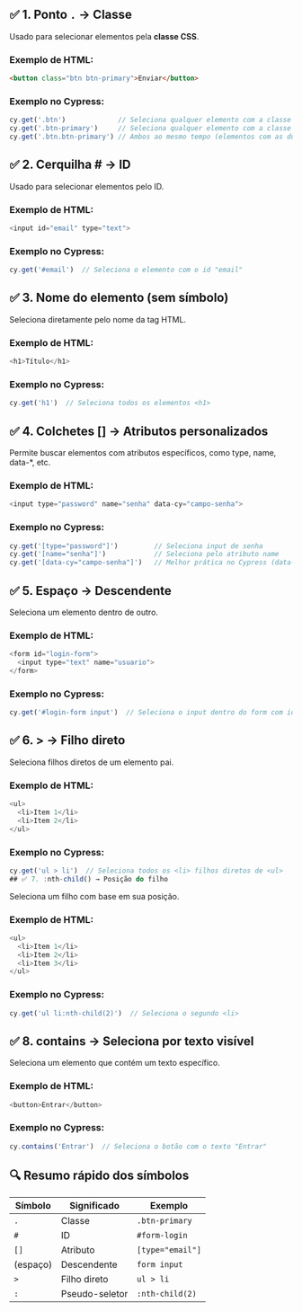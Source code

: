 ## ✅ 1. Ponto `.` → Classe

Usado para selecionar elementos pela **classe CSS**.

### **Exemplo de HTML:**
```html
<button class="btn btn-primary">Enviar</button>
```
### Exemplo no Cypress:

```javascript
cy.get('.btn')             // Seleciona qualquer elemento com a classe 'btn'
cy.get('.btn-primary')     // Seleciona qualquer elemento com a classe 'btn-primary'
cy.get('.btn.btn-primary') // Ambos ao mesmo tempo (elementos com as duas classes)
```

## ✅ 2. Cerquilha # → ID
Usado para selecionar elementos pelo ID.

### Exemplo de HTML:
```javascript
<input id="email" type="text">
```
### Exemplo no Cypress:

```javascript
cy.get('#email')  // Seleciona o elemento com o id "email"
```
## ✅ 3. Nome do elemento (sem símbolo)
Seleciona diretamente pelo nome da tag HTML.

### Exemplo de HTML:

```javascript
<h1>Título</h1>
```
### Exemplo no Cypress:

```javascript
cy.get('h1')  // Seleciona todos os elementos <h1>
```
## ✅ 4. Colchetes [] → Atributos personalizados
Permite buscar elementos com atributos específicos, como type, name, data-*, etc.

### Exemplo de HTML:

```javascript
<input type="password" name="senha" data-cy="campo-senha">
```
### Exemplo no Cypress:

```javascript
cy.get('[type="password"]')         // Seleciona input de senha
cy.get('[name="senha"]')            // Seleciona pelo atributo name
cy.get('[data-cy="campo-senha"]')   // Melhor prática no Cypress (data-* atributos personalizados)
```
## ✅ 5. Espaço → Descendente
Seleciona um elemento dentro de outro.

### Exemplo de HTML:

```javascript
<form id="login-form">
  <input type="text" name="usuario">
</form>
```
### Exemplo no Cypress:

```javascript
cy.get('#login-form input')  // Seleciona o input dentro do form com id "login-form"
```
## ✅ 6. > → Filho direto
Seleciona filhos diretos de um elemento pai.

### Exemplo de HTML:

```javascript
<ul>
  <li>Item 1</li>
  <li>Item 2</li>
</ul>
```
### Exemplo no Cypress:

```javascript
cy.get('ul > li')  // Seleciona todos os <li> filhos diretos de <ul>
## ✅ 7. :nth-child() → Posição do filho
```
Seleciona um filho com base em sua posição.

### Exemplo de HTML:

```javascript
<ul>
  <li>Item 1</li>
  <li>Item 2</li>
  <li>Item 3</li>
</ul>
```
### Exemplo no Cypress:

```javascript
cy.get('ul li:nth-child(2)')  // Seleciona o segundo <li>
```
## ✅ 8. contains → Seleciona por texto visível
Seleciona um elemento que contém um texto específico.

### Exemplo de HTML:

```javascript
<button>Entrar</button>
```
### Exemplo no Cypress:

```javascript
cy.contains('Entrar')  // Seleciona o botão com o texto "Entrar"
```
## 🔍 Resumo rápido dos símbolos

| Símbolo    | Significado     | Exemplo           |
|------------|------------------|-------------------|
| `.`        | Classe           | `.btn-primary`    |
| `#`        | ID               | `#form-login`     |
| `[]`       | Atributo         | `[type="email"]`  |
| (espaço)   | Descendente      | `form input`      |
| `>`        | Filho direto     | `ul > li`         |
| `:`        | Pseudo-seletor   | `:nth-child(2)`   |
